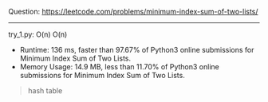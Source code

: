 Question: https://leetcode.com/problems/minimum-index-sum-of-two-lists/

---

try_1.py: O(n) O(n)
* Runtime: 136 ms, faster than 97.67% of Python3 online submissions for Minimum Index Sum of Two Lists.
* Memory Usage: 14.9 MB, less than 11.70% of Python3 online submissions for Minimum Index Sum of Two Lists.

> hash table